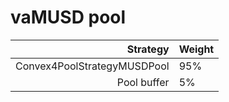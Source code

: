 # vaMUSD pool
|Strategy | Weight |
|-------: | --------|
|Convex4PoolStrategyMUSDPool | 95%     |
|Pool buffer | 5%     |
